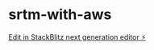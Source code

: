 # srtm-with-aws

[Edit in StackBlitz next generation editor ⚡️](https://stackblitz.com/~/github.com/Katodoshikaji/srtm-with-aws)